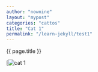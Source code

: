 ```yaml
---
author: "nownine"
layout: "mypost"
categories: "cattos"
title: "Cat 1"
permalink: "/learn-jekyll/test1"
---
```


{{ page.title }}

[![cat 1](https://cdn.britannica.com/91/181391-050-1DA18304/cat-toes-paw-number-paws-tiger-tabby.jpg)



